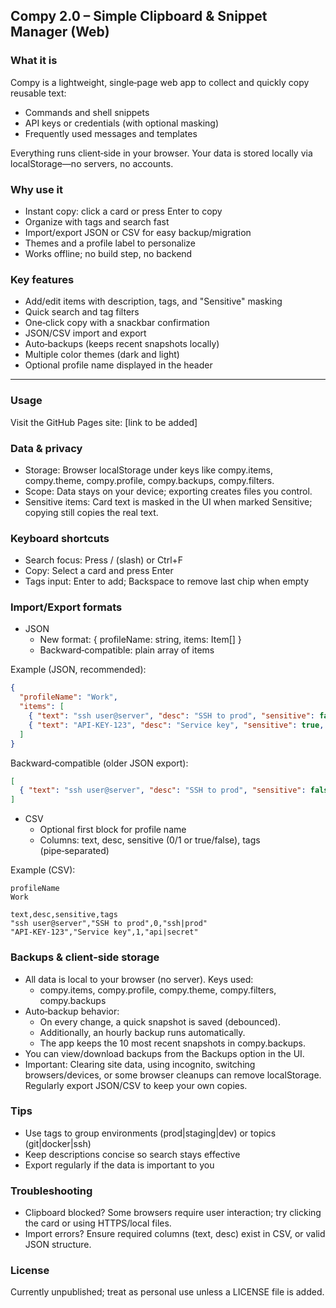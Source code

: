 ## Compy 2.0 – Simple Clipboard & Snippet Manager (Web)

### What it is
Compy is a lightweight, single‑page web app to collect and quickly copy reusable text:
- Commands and shell snippets
- API keys or credentials (with optional masking)
- Frequently used messages and templates

Everything runs client‑side in your browser. Your data is stored locally via localStorage—no servers, no accounts.

### Why use it
- Instant copy: click a card or press Enter to copy
- Organize with tags and search fast
- Import/export JSON or CSV for easy backup/migration
- Themes and a profile label to personalize
- Works offline; no build step, no backend

### Key features
- Add/edit items with description, tags, and "Sensitive" masking
- Quick search and tag filters
- One‑click copy with a snackbar confirmation
- JSON/CSV import and export
- Auto‑backups (keeps recent snapshots locally)
- Multiple color themes (dark and light)
- Optional profile name displayed in the header

---

### Usage
Visit the GitHub Pages site: [link to be added]

### Data & privacy
- Storage: Browser localStorage under keys like compy.items, compy.theme, compy.profile, compy.backups, compy.filters.
- Scope: Data stays on your device; exporting creates files you control.
- Sensitive items: Card text is masked in the UI when marked Sensitive; copying still copies the real text.

### Keyboard shortcuts
- Search focus: Press / (slash) or Ctrl+F
- Copy: Select a card and press Enter
- Tags input: Enter to add; Backspace to remove last chip when empty

### Import/Export formats
- JSON
  - New format: { profileName: string, items: Item[] }
  - Backward‑compatible: plain array of items

Example (JSON, recommended):

```json
{
  "profileName": "Work",
  "items": [
    { "text": "ssh user@server", "desc": "SSH to prod", "sensitive": false, "tags": ["ssh", "prod"] },
    { "text": "API-KEY-123", "desc": "Service key", "sensitive": true, "tags": ["api", "secret"] }
  ]
}
```

Backward‑compatible (older JSON export):

```json
[
  { "text": "ssh user@server", "desc": "SSH to prod", "sensitive": false, "tags": ["ssh", "prod"] }
]
```

- CSV
  - Optional first block for profile name
  - Columns: text, desc, sensitive (0/1 or true/false), tags (pipe‑separated)

Example (CSV):

```csv
profileName
Work

text,desc,sensitive,tags
"ssh user@server","SSH to prod",0,"ssh|prod"
"API-KEY-123","Service key",1,"api|secret"
```

### Backups & client‑side storage
- All data is local to your browser (no server). Keys used:
  - compy.items, compy.profile, compy.theme, compy.filters, compy.backups
- Auto‑backup behavior:
  - On every change, a quick snapshot is saved (debounced).
  - Additionally, an hourly backup runs automatically.
  - The app keeps the 10 most recent snapshots in compy.backups.
- You can view/download backups from the Backups option in the UI.
- Important: Clearing site data, using incognito, switching browsers/devices, or some browser cleanups can remove localStorage. Regularly export JSON/CSV to keep your own copies.

### Tips
- Use tags to group environments (prod|staging|dev) or topics (git|docker|ssh)
- Keep descriptions concise so search stays effective
- Export regularly if the data is important to you

### Troubleshooting
- Clipboard blocked? Some browsers require user interaction; try clicking the card or using HTTPS/local files.
- Import errors? Ensure required columns (text, desc) exist in CSV, or valid JSON structure.

### License
Currently unpublished; treat as personal use unless a LICENSE file is added.

